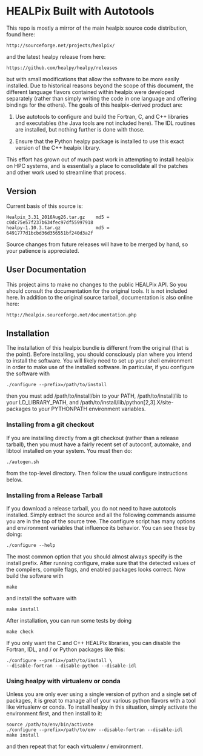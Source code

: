 # HEALPix Built with Autotools

This repo is mostly a mirror of the main healpix source code distribution, 
found here:

    http://sourceforge.net/projects/healpix/

and the latest healpy release from here:

    https://github.com/healpy/healpy/releases

but with small modifications that allow the software to be more easily
installed.  Due to historical reasons beyond the scope of this document, the
different language flavors contained within healpix were developed separately
(rather than simply writing the code in one language and offering bindings
for the others).  The goals of this healpix-derived product are:

1.  Use autotools to configure and build the Fortran, C, and C++ libraries
    and executables (the Java tools are not included here).  The IDL routines
    are installed, but nothing further is done with those.

2.  Ensure that the Python healpy package is installed to use this exact
    version of the C++ healpix library.

This effort has grown out of much past work in attempting to install healpix
on HPC systems, and is essentially a place to consolidate all the patches and
other work used to streamline that process.

## Version

Current basis of this source is:

    Healpix_3.31_2016Aug26.tar.gz    md5 = c0dc75e57f237b634fec97df55997918
    healpy-1.10.3.tar.gz             md5 = 6491777d1bcbd36d356551bf240d3a2f

Source changes from future releases will have to be merged by hand, so your
patience is appreciated.

## User Documentation

This project aims to make no changes to the public HEALPix API.  So you
should consult the documentation for the original tools.  It is not included
here.  In addition to the original source tarball, documentation is also
online here:

    http://healpix.sourceforge.net/documentation.php

## Installation

The installation of this healpix bundle is different from the original (that
is the point).  Before installing, you should consciously plan where you intend
to install the software.  You will likely need to set up your shell environment
in order to make use of the installed software.  In particular, if you configure
the software with

    ./configure --prefix=/path/to/install

then you must add /path/to/install/bin to your PATH, /path/to/install/lib to 
your LD_LIBRARY_PATH, and /path/to/install/lib/python[2,3].X/site-packages to
your PYTHONPATH environment variables.

### Installing from a git checkout

If you are installing directly from a git checkout (rather than a release 
tarball), then you must have a fairly recent set of autoconf, automake, and 
libtool installed on your system.  You must then do:

    ./autogen.sh

from the top-level directory.  Then follow the usual configure instructions
below.

### Installing from a Release Tarball

If you download a release tarball, you do not need to have autotools installed.
Simply extract the source and all the following commands assume you are in the
top of the source tree.  The configure script has many options and environment
variables that influence its behavior.  You can see these by doing:

    ./configure --help

The most common option that you should almost always specify is the install
prefix.  After running configure, make sure that the detected values of the 
compilers, compile flags, and enabled packages looks correct.  Now build the 
software with

    make

and install the software with

    make install

After installation, you can run some tests by doing

    make check

If you only want the C and C++ HEALPix libraries, you can disable the Fortran,
IDL, and / or Python packages like this:

    ./configure --prefix=/path/to/install \
    --disable-fortran --disable-python --disable-idl


### Using healpy with virtualenv or conda

Unless you are only ever using a single version of python and a single set of 
packages, it is great to manage all of your various python flavors with a tool
like virtualenv or conda.  To install healpy in this situation, simply activate
the environment first, and then install to it:

    source /path/to/env/bin/activate
    ./configure --prefix=/path/to/env --disable-fortran --disable-idl
    make install

and then repeat that for each virtualenv / environment.

